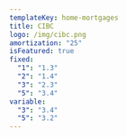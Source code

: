 ```yaml
---
templateKey: home-mortgages
title: CIBC
logo: /img/cibc.png
amortization: "25"
isFeatured: true
fixed:
  "1": "1.3"
  "2": "1.4"
  "3": "2.3"
  "5": "3.4"
variable:
  "3": "3.4"
  "5": "3.2"
---
```

